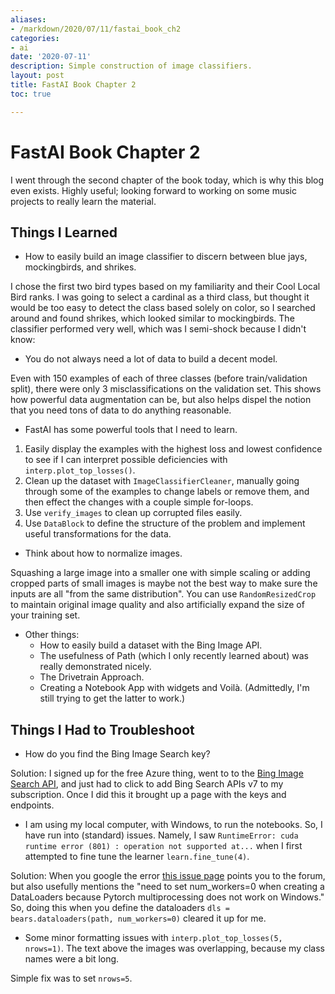 ```yaml
---
aliases:
- /markdown/2020/07/11/fastai_book_ch2
categories:
- ai
date: '2020-07-11'
description: Simple construction of image classifiers.
layout: post
title: FastAI Book Chapter 2
toc: true

---
```


# FastAI Book Chapter 2
I went through the second chapter of the book today, which is why this blog even exists.
Highly useful; looking forward to working on some music projects to really learn the material.

## Things I Learned
* How to easily build an image classifier to discern between blue jays, mockingbirds, and shrikes. 

I chose the first two bird types based on my familiarity and their Cool Local Bird ranks. I was going to select a cardinal as a third class, but thought it would be too easy to detect the class based solely on color, so I searched around and found shrikes, which looked similar to mockingbirds. The classifier performed very well, which was I semi-shock because I didn't know:

* You do not always need a lot of data to build a decent model.

Even with 150 examples of each of three classes (before train/validation split), there were only 3 misclassifications on the validation set. This shows how powerful data augmentation can be, but also helps dispel the notion that you need tons of data to do anything reasonable.

* FastAI has some powerful tools that I need to learn.

1. Easily display the examples with the highest loss and lowest confidence to see if I can interpret possible deficiencies with `interp.plot_top_losses()`.
2. Clean up the dataset with `ImageClassifierCleaner`, manually going through some of the examples to change labels or remove them, and then effect the changes with a couple simple for-loops.
3. Use `verify_images` to clean up corrupted files easily.
4. Use `DataBlock` to define the structure of the problem and implement useful transformations for the data.

* Think about how to normalize images.
  
Squashing a large image into a smaller one with simple scaling or adding cropped parts of small images is maybe not the best way to make sure the inputs are all "from the same distribution". You can use `RandomResizedCrop` to maintain original image quality and also artificially expand the size of your training set.

* Other things:
  * How to easily build a dataset with the Bing Image API.
  * The usefulness of Path (which I only recently learned about) was really demonstrated nicely.
  * The Drivetrain Approach.
  * Creating a Notebook App with widgets and Voilà. (Admittedly, I'm still trying to get the latter to work.)

## Things I Had to Troubleshoot
* How do you find the Bing Image Search key?

Solution: I signed up for the free Azure thing, went to to the [Bing Image Search API](https://azure.microsoft.com/en-us/services/cognitive-services/bing-image-search-api/), and just had to click to add Bing Search APIs v7 to my subscription. Once I did this it brought up a page with the keys and endpoints.

* I am using my local computer, with Windows, to run the notebooks. So, I have run into (standard) issues. Namely, I saw `RuntimeError: cuda runtime error (801) : operation not supported at...` when I first attempted to fine tune the learner `learn.fine_tune(4)`.

Solution: When you google the error [this issue page](https://github.com/fastai/fastbook/issues/85) points you to the forum, but also usefully mentions the "need to set num_workers=0 when creating a DataLoaders because Pytorch multiprocessing does not work on Windows." So, doing this when you define the dataloaders `dls = bears.dataloaders(path, num_workers=0)` cleared it up for me.

* Some minor formatting issues with `interp.plot_top_losses(5, nrows=1)`. The text above the images was overlapping, because my class names were a bit long.

Simple fix was to set `nrows=5`.
